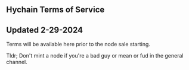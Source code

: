 ## Hychain Terms of Service
## Updated 2-29-2024

Terms will be available here prior to the node sale starting.

Tldr; Don't mint a node if you're a bad guy or mean or fud in the general channel.
